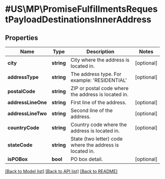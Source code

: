 # #US\MP\PromiseFulfillmentsRequestPayloadDestinationsInnerAddress

## Properties

Name | Type | Description | Notes
------------ | ------------- | ------------- | -------------
**city** | **string** | City where the address is located in. | [optional]
**addressType** | **string** | The address type. For example: 'RESIDENTIAL' | [optional]
**postalCode** | **string** | ZIP or postal code where the address is located in. |
**addressLineOne** | **string** | First line of the address. | [optional]
**addressLineTwo** | **string** | Second line of the address. | [optional]
**countryCode** | **string** | Country code where the address is located in. | [optional]
**stateCode** | **string** | State (two letter) code where the address is located in. |
**isPOBox** | **bool** | PO box detail. | [optional]


[[Back to Model list]](../) [[Back to API list]](../../Api/US/MP) [[Back to README]](../../README.md)
